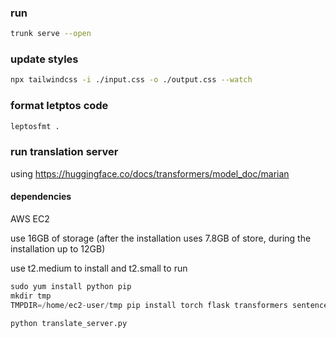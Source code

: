 ### run
```bash
trunk serve --open
```
### update styles
```bash
npx tailwindcss -i ./input.css -o ./output.css --watch
```
### format letptos code
```bash
leptosfmt .
```
### run translation server

using https://huggingface.co/docs/transformers/model_doc/marian

#### dependencies

AWS EC2

use 16GB of storage (after the installation uses 7.8GB of store, during the installation up to 12GB)

use t2.medium to install and t2.small to run

```python
sudo yum install python pip
mkdir tmp
TMPDIR=/home/ec2-user/tmp pip install torch flask transformers sentencepiece sacremoses --no-cache-dir
```

```python
python translate_server.py
```
